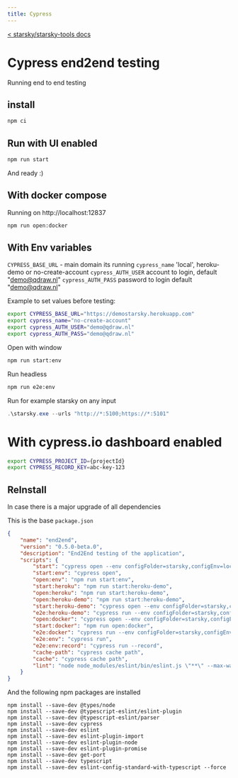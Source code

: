 ```yaml
---
title: Cypress
---
```


[< starsky/starsky-tools docs](../readme.md)

# Cypress end2end testing

Running end to end testing

## install

```sh
npm ci
```

## Run with UI enabled

```sh
npm run start
```

And ready :)

## With docker compose

Running on http://localhost:12837

```sh
npm run open:docker
```

## With Env variables

`CYPRESS_BASE_URL` - main domain its running
`cypress_name` 'local', heroku-demo or no-create-account
`cypress_AUTH_USER` account to login, default "demo@qdraw.nl"
`cypress_AUTH_PASS` password to login default "demo@qdraw.nl"

Example to set values before testing:

```sh
export CYPRESS_BASE_URL="https://demostarsky.herokuapp.com"
export cypress_name="no-create-account"
export cypress_AUTH_USER="demo@qdraw.nl"
export cypress_AUTH_PASS="demo@qdraw.nl"
```

Open with window

```sh
npm run start:env
```

Run headless

```sh
npm run e2e:env
```

Run for example starsky on any input

```powershell
.\starsky.exe --urls "http://*:5100;https://*:5101"
```

# With cypress.io dashboard enabled

```sh
export CYPRESS_PROJECT_ID={projectId}
export CYPRESS_RECORD_KEY=abc-key-123
```

## ReInstall

In case there is a major upgrade of all dependencies

This is the base `package.json`

```json
{
    "name": "end2end",
    "version": "0.5.0-beta.0",
    "description": "End2End testing of the application",
    "scripts": {
        "start": "cypress open --env configFolder=starsky,configEnv=local,CYPRESS_RETRIES=2",
        "start:env": "cypress open",
        "open:env": "npm run start:env",
        "start:heroku": "npm run start:heroku-demo",
        "open:heroku": "npm run start:heroku-demo",
        "open:heroku-demo": "npm run start:heroku-demo",
        "start:heroku-demo": "cypress open --env configFolder=starsky,configEnv=heroku-demo,CYPRESS_RETRIES=2",
        "e2e:heroku-demo": "cypress run --env configFolder=starsky,configEnv=heroku-demo,CYPRESS_RETRIES=2",
        "open:docker": "cypress open --env configFolder=starsky,configEnv=docker,CYPRESS_RETRIES=2",
        "start:docker": "npm run open:docker",
        "e2e:docker": "cypress run --env configFolder=starsky,configEnv=docker,CYPRESS_RETRIES=2",
        "e2e:env": "cypress run",
        "e2e:env:record": "cypress run --record",
        "cache-path": "cypress cache path",
        "cache": "cypress cache path",
        "lint": "node node_modules/eslint/bin/eslint.js \"**\" --max-warnings 0"
    }
}
```

And the following npm packages are installed

```
npm install --save-dev @types/node
npm install --save-dev @typescript-eslint/eslint-plugin
npm install --save-dev @typescript-eslint/parser
npm install --save-dev cypress
npm install --save-dev eslint
npm install --save-dev eslint-plugin-import
npm install --save-dev eslint-plugin-node
npm install --save-dev eslint-plugin-promise
npm install --save-dev get-port
npm install --save-dev typescript
npm install --save-dev eslint-config-standard-with-typescript --force
```
